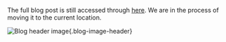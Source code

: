 The full blog post is still accessed through [here](https://www.1onepsilon.com/single-post/2017/05/21/Thinking-Optimization). We are in the process of moving it to the current location.

![Blog header image](https://es-app.com/assets/df28ND.jpg){.blog-image-header}